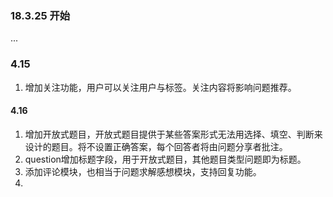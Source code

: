 

### 18.3.25 开始

...

### 4.15
1. 增加关注功能，用户可以关注用户与标签。关注内容将影响问题推荐。

#### 4.16
1. 增加开放式题目，开放式题目提供于某些答案形式无法用选择、填空、判断来设计的题目。将不设置正确答案，每个回答者将由问题分享者批注。
2. question增加标题字段，用于开放式题目，其他题目类型问题即为标题。
3. 添加评论模块，也相当于问题求解感想模块，支持回复功能。
4. 